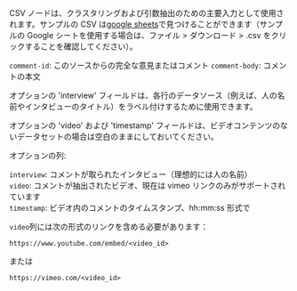 CSV ノードは、クラスタリングおよび引数抽出のための主要入力として使用されます。サンプルの CSV は[google sheets](https://docs.google.com/spreadsheets/d/1k8L1M9Ptxz_fBlZlGe0f-X4wCRIfmmRrISLy3c5EqUk/edit#gid=0)で見つけることができます（サンプルの Google シートを使用する場合は、ファイル > ダウンロード > .csv をクリックすることを確認してください）。

`comment-id`: このソースからの完全な意見またはコメント
`comment-body`: コメントの本文

オプションの 'interview' フィールドは、各行のデータソース（例えば、人の名前やインタビューのタイトル）をラベル付けするために使用できます。

オプションの 'video' および 'timestamp' フィールドは、ビデオコンテンツのないデータセットの場合は空白のままにしておいてください。

オプションの列:

`interview`: コメントが取られたインタビュー（理想的には人の名前）  
`video`: コメントが抽出されたビデオ、現在は vimeo リンクのみがサポートされています  
`timestamp`: ビデオ内のコメントのタイムスタンプ、hh:mm:ss 形式で

`video`列には次の形式のリンクを含める必要があります：

`https://www.youtube.com/embed/<video_id>`

または

`https://vimeo.com/<video_id>`
